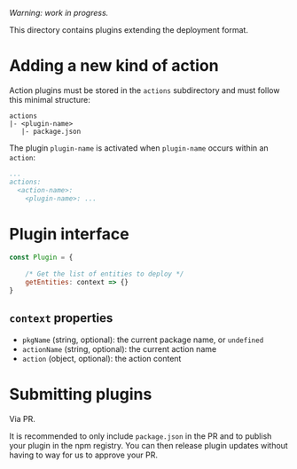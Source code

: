 *Warning: work in progress.*

This directory contains plugins extending the deployment format.

# Adding a new kind of action

Action plugins must be stored in the `actions` subdirectory 
and must follow this minimal structure:

```
actions
|- <plugin-name>
   |- package.json
```

The plugin `plugin-name` is activated when `plugin-name` occurs 
within an `action`:

```yaml
...
actions:
  <action-name>:
    <plugin-name>: ...   
```


# Plugin interface

```javascript
const Plugin = {
    
    /* Get the list of entities to deploy */
    getEntities: context => {}
}
```

## `context` properties
 
- `pkgName` (string, optional): the current package name, or `undefined`
- `actionName` (string, optional): the current action name
- `action` (object, optional): the action content


# Submitting plugins

Via PR. 

It is recommended to only include `package.json` in the PR
and to publish your plugin in the npm registry. You can then 
release plugin updates without having to way for us to approve
your PR.
